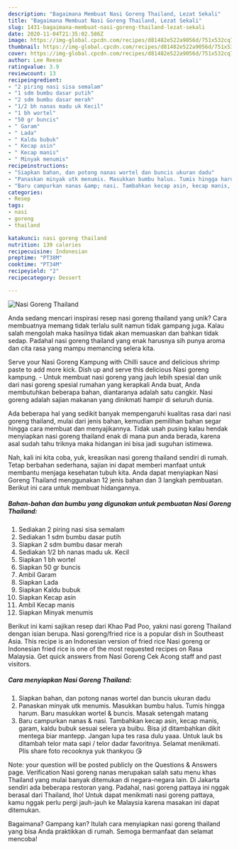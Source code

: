 ```yaml
---
description: "Bagaimana Membuat Nasi Goreng Thailand, Lezat Sekali"
title: "Bagaimana Membuat Nasi Goreng Thailand, Lezat Sekali"
slug: 1431-bagaimana-membuat-nasi-goreng-thailand-lezat-sekali
date: 2020-11-04T21:35:02.586Z
image: https://img-global.cpcdn.com/recipes/d81482e522a9056d/751x532cq70/nasi-goreng-thailand-foto-resep-utama.jpg
thumbnail: https://img-global.cpcdn.com/recipes/d81482e522a9056d/751x532cq70/nasi-goreng-thailand-foto-resep-utama.jpg
cover: https://img-global.cpcdn.com/recipes/d81482e522a9056d/751x532cq70/nasi-goreng-thailand-foto-resep-utama.jpg
author: Lee Reese
ratingvalue: 3.9
reviewcount: 13
recipeingredient:
- "2 piring nasi sisa semalam"
- "1 sdm bumbu dasar putih"
- "2 sdm bumbu dasar merah"
- "1/2 bh nanas madu uk Kecil"
- "1 bh wortel"
- "50 gr buncis"
- " Garam"
- " Lada"
- " Kaldu bubuk"
- " Kecap asin"
- " Kecap manis"
- " Minyak menumis"
recipeinstructions:
- "Siapkan bahan, dan potong nanas wortel dan buncis ukuran dadu"
- "Panaskan minyak utk menumis. Masukkan bumbu halus. Tumis hingga harum. Baru masukkan wortel &amp; buncis. Masak setengah matang"
- "Baru campurkan nanas &amp; nasi. Tambahkan kecap asin, kecap manis, garam, kaldu bubuk sesuai selera ya buibu. Bisa jd ditambahkan dikit mentega biar mantepp. Jangan lupa tes rasa dulu yaaa. Untuk lauk bs ditambah telor mata sapi / telor dadar favoritnya. Selamat menikmati. Plis share foto recooknya yuk thankyou 😘"
categories:
- Resep
tags:
- nasi
- goreng
- thailand

katakunci: nasi goreng thailand 
nutrition: 139 calories
recipecuisine: Indonesian
preptime: "PT38M"
cooktime: "PT34M"
recipeyield: "2"
recipecategory: Dessert

---
```



![Nasi Goreng Thailand](https://img-global.cpcdn.com/recipes/d81482e522a9056d/751x532cq70/nasi-goreng-thailand-foto-resep-utama.jpg)

Anda sedang mencari inspirasi resep nasi goreng thailand yang unik? Cara membuatnya memang tidak terlalu sulit namun tidak gampang juga. Kalau salah mengolah maka hasilnya tidak akan memuaskan dan bahkan tidak sedap. Padahal nasi goreng thailand yang enak harusnya sih punya aroma dan cita rasa yang mampu memancing selera kita.

Serve your Nasi Goreng Kampung with Chilli sauce and delicious shrimp paste to add more kick. Dish up and serve this delicious Nasi goreng kampung. - Untuk membuat nasi goreng yang jauh lebih spesial dan unik dari nasi goreng spesial rumahan yang kerapkali Anda buat, Anda membutuhkan beberapa bahan, diantaranya adalah satu cangkir. Nasi goreng adalah sajian makanan yang dinikmati hampir di seluruh dunia.

Ada beberapa hal yang sedikit banyak mempengaruhi kualitas rasa dari nasi goreng thailand, mulai dari jenis bahan, kemudian pemilihan bahan segar hingga cara membuat dan menyajikannya. Tidak usah pusing kalau hendak menyiapkan nasi goreng thailand enak di mana pun anda berada, karena asal sudah tahu triknya maka hidangan ini bisa jadi suguhan istimewa.


Nah, kali ini kita coba, yuk, kreasikan nasi goreng thailand sendiri di rumah. Tetap berbahan sederhana, sajian ini dapat memberi manfaat untuk membantu menjaga kesehatan tubuh kita. Anda dapat menyiapkan Nasi Goreng Thailand menggunakan 12 jenis bahan dan 3 langkah pembuatan. Berikut ini cara untuk membuat hidangannya.

<!--inarticleads1-->

##### Bahan-bahan dan bumbu yang digunakan untuk pembuatan Nasi Goreng Thailand:

1. Sediakan 2 piring nasi sisa semalam
1. Sediakan 1 sdm bumbu dasar putih
1. Siapkan 2 sdm bumbu dasar merah
1. Sediakan 1/2 bh nanas madu uk. Kecil
1. Siapkan 1 bh wortel
1. Siapkan 50 gr buncis
1. Ambil  Garam
1. Siapkan  Lada
1. Siapkan  Kaldu bubuk
1. Siapkan  Kecap asin
1. Ambil  Kecap manis
1. Siapkan  Minyak menumis


Berikut ini kami sajikan resep dari Khao Pad Poo, yakni nasi goreng Thailand dengan isian berupa. Nasi goreng/fried rice is a popular dish in Southeast Asia. This recipe is an Indonesian version of fried rice Nasi goreng or Indonesian fried rice is one of the most requested recipes on Rasa Malaysia. Get quick answers from Nasi Goreng Cek Acong staff and past visitors. 

<!--inarticleads2-->

##### Cara menyiapkan Nasi Goreng Thailand:

1. Siapkan bahan, dan potong nanas wortel dan buncis ukuran dadu
1. Panaskan minyak utk menumis. Masukkan bumbu halus. Tumis hingga harum. Baru masukkan wortel &amp; buncis. Masak setengah matang
1. Baru campurkan nanas &amp; nasi. Tambahkan kecap asin, kecap manis, garam, kaldu bubuk sesuai selera ya buibu. Bisa jd ditambahkan dikit mentega biar mantepp. Jangan lupa tes rasa dulu yaaa. Untuk lauk bs ditambah telor mata sapi / telor dadar favoritnya. Selamat menikmati. Plis share foto recooknya yuk thankyou 😘


Note: your question will be posted publicly on the Questions &amp; Answers page. Verification Nasi goreng nanas merupakan salah satu menu khas Thailand yang mulai banyak ditemukan di negara-negara lain. Di Jakarta sendiri ada beberapa restoran yang. Padahal, nasi goreng pattaya ini nggak berasal dari Thailand, lho! Untuk dapat menikmati nasi goreng pattaya, kamu nggak perlu pergi jauh-jauh ke Malaysia karena masakan ini dapat ditemukan. 

Bagaimana? Gampang kan? Itulah cara menyiapkan nasi goreng thailand yang bisa Anda praktikkan di rumah. Semoga bermanfaat dan selamat mencoba!
